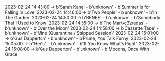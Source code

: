 2023-02-24 14:43:00 -> b'Sarah Kang' - b'unknown' - b'Summer Is for Falling in Love'
2023-02-24 14:46:00 -> b'Two People' - b'unknown' - b'In The Garden'
2023-02-24 14:50:00 -> b'BENEE' - b'unknown' - b'Somebody That I Used to Know'
2023-02-24 14:55:00 -> b'The Mar\xc3\xadas' - b'unknown' - b'Over the Moon'
2023-02-24 14:58:00 -> b'Cassette Tape' - b'unknown' - b'Mine (Quarantine / Stripped Session)'
2023-02-24 15:01:00 -> b'Gus Dapperton' - b'unknown' - b'Prune, You Talk Funny'
2023-02-24 15:05:00 -> b"Her's" - b'unknown' - b"If You Know What's Right"
2023-02-24 15:08:00 -> b'Gus Dapperton' - b'unknown' - b'Moodna, Once With Grace'
